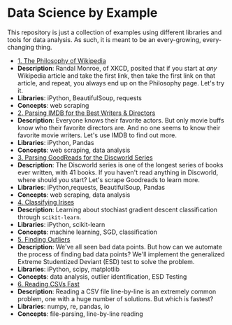 # Data Science by Example

This repository is just a collection of examples using different libraries and tools for data analysis. As such, it is meant to be an every-growing, every-changing thing.

 * [1. The Philosophy of Wikipedia](examples/1_philosphy_of_wikipedia/RESULTS.md)
  * **Description**: Randal Monroe, of XKCD, posited that if you start at *any* Wikipedia article and take the first link, then take the first link on that article, and repeat, you always end up on the Philosophy page. Let's try it.
  * **Libraries**: iPython, BeautifulSoup, requests
  * **Concepts**: web scraping
 * [2. Parsing IMDB for the Best Writers & Directors](examples/2_imdb_writers_directors/RESULTS.md)
  * **Description**: Everyone knows their favorite actors. But only movie buffs know who their favorite directors are. And no one seems to know their favorite movie writers. Let's use IMDB to find out more.
  * **Libraries**: iPython, Pandas
  * **Concepts**: web scraping, data analysis
 * [3. Parsing GoodReads for the Discworld Series](examples/3_discworld_on_goodreads/RESULTS.md)
  * **Description**: The Discworld series is one of the longest series of books ever written, with 41 books. If you haven't read anything in Discworld, where should you start? Let's scrape Goodreads to learn more.
  * **Libraries**: iPython,requests, BeautifulSoup, Pandas
  * **Concepts**: web scraping, data analysis
 * [4. Classifying Irises](examples/4_classifying_irisses/RESULTS.md)
  * **Description**: Learning about stochiast gradient descent classification through `scikit-learn`.
  * **Libraries**: iPython, scikit-learn
  * **Concepts**: machine learning, SGD, classification
 * [5. Finding Outliers](examples/5_outliers/RESULTS.md)
  * **Description**: We've all seen bad data points. But how can we automate the process of finding bad data points? We'll implement the generalized Extreme Studentized Deviant (ESD) test to solve the problem.
  * **Libraries**: iPython, scipy, matplotlib
  * **Concepts**: data analysis, outlier identification, ESD Testing
 * [6. Reading CSVs Fast](examples/6_reading_csv/RESULTS.md)
  * **Description**: Reading a CSV file line-by-line is an extremely common problem, one with a huge number of solutions. But which is fastest?
  * **Libraries**: numpy, re, pandas, io
  * **Concepts**: file-parsing, line-by-line reading
